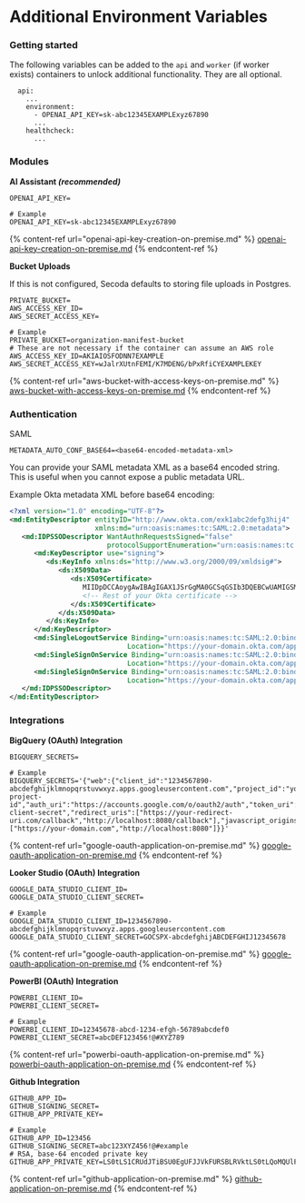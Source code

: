 # Additional Environment Variables

### Getting started

The following variables can be added to the `api` and `worker` (if worker exists) containers to unlock additional functionality. They are all optional.

```
  api:
    ...
    environment:
      - OPENAI_API_KEY=sk-abc12345EXAMPLExyz67890
      ...
    healthcheck:
      ...
```

### Modules

**AI Assistant&#x20;**_**(recommended)**_

```
OPENAI_API_KEY=

# Example
OPENAI_API_KEY=sk-abc12345EXAMPLExyz67890
```

{% content-ref url="openai-api-key-creation-on-premise.md" %}
[openai-api-key-creation-on-premise.md](openai-api-key-creation-on-premise.md)
{% endcontent-ref %}

**Bucket Uploads**

If this is not configured, Secoda defaults to storing file uploads in Postgres.

```
PRIVATE_BUCKET=
AWS_ACCESS_KEY_ID=
AWS_SECRET_ACCESS_KEY=

# Example
PRIVATE_BUCKET=organization-manifest-bucket
# These are not necessary if the container can assume an AWS role
AWS_ACCESS_KEY_ID=AKIAIOSFODNN7EXAMPLE
AWS_SECRET_ACCESS_KEY=wJalrXUtnFEMI/K7MDENG/bPxRfiCYEXAMPLEKEY
```

{% content-ref url="aws-bucket-with-access-keys-on-premise.md" %}
[aws-bucket-with-access-keys-on-premise.md](aws-bucket-with-access-keys-on-premise.md)
{% endcontent-ref %}

### Authentication

SAML

```
METADATA_AUTO_CONF_BASE64=<base64-encoded-metadata-xml>
```

You can provide your SAML metadata XML as a base64 encoded string. This is useful when you cannot expose a public metadata URL.

Example Okta metadata XML before base64 encoding:

```xml
<?xml version="1.0" encoding="UTF-8"?>
<md:EntityDescriptor entityID="http://www.okta.com/exk1abc2defg3hij4" 
                     xmlns:md="urn:oasis:names:tc:SAML:2.0:metadata">
   <md:IDPSSODescriptor WantAuthnRequestsSigned="false" 
                        protocolSupportEnumeration="urn:oasis:names:tc:SAML:2.0:protocol">
      <md:KeyDescriptor use="signing">
         <ds:KeyInfo xmlns:ds="http://www.w3.org/2000/09/xmldsig#">
            <ds:X509Data>
               <ds:X509Certificate>
                  MIIDpDCCAoygAwIBAgIGAX1JSrGgMA0GCSqGSIb3DQEBCwUAMIGSMQswCQYDVQQGEwJVUzET
                  <!-- Rest of your Okta certificate -->
               </ds:X509Certificate>
            </ds:X509Data>
         </ds:KeyInfo>
      </md:KeyDescriptor>
      <md:SingleLogoutService Binding="urn:oasis:names:tc:SAML:2.0:bindings:HTTP-POST" 
                             Location="https://your-domain.okta.com/app/app-name/exk1abc2defg3hij4/slo/saml"/>
      <md:SingleSignOnService Binding="urn:oasis:names:tc:SAML:2.0:bindings:HTTP-POST" 
                             Location="https://your-domain.okta.com/app/app-name/exk1abc2defg3hij4/sso/saml"/>
      <md:SingleSignOnService Binding="urn:oasis:names:tc:SAML:2.0:bindings:HTTP-Redirect" 
                             Location="https://your-domain.okta.com/app/app-name/exk1abc2defg3hij4/sso/saml"/>
   </md:IDPSSODescriptor>
</md:EntityDescriptor>
```

### Integrations

**BigQuery (OAuth) Integration**

```
BIGQUERY_SECRETS=

# Example
BIGQUERY_SECRETS='{"web":{"client_id":"1234567890-abcdefghijklmnopqrstuvwxyz.apps.googleusercontent.com","project_id":"your-project-id","auth_uri":"https://accounts.google.com/o/oauth2/auth","token_uri":"https://oauth2.googleapis.com/token","auth_provider_x509_cert_url":"https://www.googleapis.com/oauth2/v1/certs","client_secret":"your-client-secret","redirect_uris":["https://your-redirect-uri.com/callback","http://localhost:8080/callback"],"javascript_origins":["https://your-domain.com","http://localhost:8080"]}}'
```

{% content-ref url="google-oauth-application-on-premise.md" %}
[google-oauth-application-on-premise.md](google-oauth-application-on-premise.md)
{% endcontent-ref %}

**Looker Studio (OAuth) Integration**

```
GOOGLE_DATA_STUDIO_CLIENT_ID=
GOOGLE_DATA_STUDIO_CLIENT_SECRET=

# Example
GOOGLE_DATA_STUDIO_CLIENT_ID=1234567890-abcdefghijklmnopqrstuvwxyz.apps.googleusercontent.com
GOOGLE_DATA_STUDIO_CLIENT_SECRET=GOCSPX-abcdefghijABCDEFGHIJ12345678
```

{% content-ref url="google-oauth-application-on-premise.md" %}
[google-oauth-application-on-premise.md](google-oauth-application-on-premise.md)
{% endcontent-ref %}

**PowerBI (OAuth) Integration**

```
POWERBI_CLIENT_ID=
POWERBI_CLIENT_SECRET=

# Example
POWERBI_CLIENT_ID=12345678-abcd-1234-efgh-56789abcdef0
POWERBI_CLIENT_SECRET=abcDEF123456!@#XYZ789
```

{% content-ref url="powerbi-oauth-application-on-premise.md" %}
[powerbi-oauth-application-on-premise.md](powerbi-oauth-application-on-premise.md)
{% endcontent-ref %}

**Github Integration**

```
GITHUB_APP_ID=
GITHUB_SIGNING_SECRET=
GITHUB_APP_PRIVATE_KEY=

# Example
GITHUB_APP_ID=123456
GITHUB_SIGNING_SECRET=abc123XYZ456!@#example
# RSA, base-64 encoded private key
GITHUB_APP_PRIVATE_KEY=LS0tLS1CRUdJTiBSU0EgUFJJVkFURSBLRVktLS0tLQoMQUlFQW9NKlRoU
```

{% content-ref url="github-application-on-premise.md" %}
[github-application-on-premise.md](github-application-on-premise.md)
{% endcontent-ref %}
